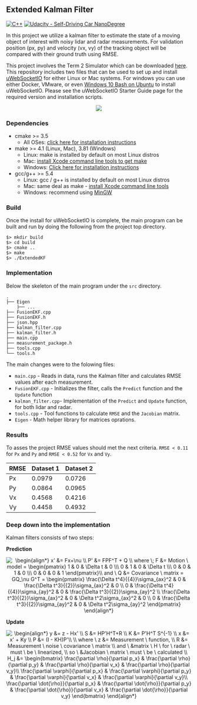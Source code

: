 ## Extended Kalman Filter
[![C++](https://img.shields.io/badge/C++-Solutions-blue.svg?style=flat&logo=c%2B%2B)](http://www.cplusplus.org/)
[![Udacity - Self-Driving Car NanoDegree](https://s3.amazonaws.com/udacity-sdc/github/shield-carnd.svg)](http://www.udacity.com/drive)

In this project we utilize a kalman filter to estimate the state of a moving object of interest with noisy lidar and radar measurements. For validation position (px, py) and velocity (vx, vy) of the tracking object will be compared with their ground truth using RMSE.

This project involves the Term 2 Simulator which can be downloaded [here](https://github.com/udacity/self-driving-car-sim/releases). This repository includes two files that can be used to set up and install [uWebSocketIO](https://github.com/uWebSockets/uWebSockets) for either Linux or Mac systems. For windows you can use either Docker, VMware, or even [Windows 10 Bash on Ubuntu](https://www.howtogeek.com/249966/how-to-install-and-use-the-linux-bash-shell-on-windows-10/) to install uWebSocketIO. Please see the uWebSocketIO Starter Guide page for the required version and installation scripts.

<p align="center"> 
<img src="https://github.com/ajimenezjulio/P5_Extended_Kalman_Filter/blob/master/Docs/tracking.gif">
</p>

### Dependencies

* cmake >= 3.5
  * All OSes: [click here for installation instructions](https://cmake.org/install/)
* make >= 4.1 (Linux, Mac), 3.81 (Windows)
  * Linux: make is installed by default on most Linux distros
  * Mac: [install Xcode command line tools to get make](https://developer.apple.com/xcode/features/)
  * Windows: [Click here for installation instructions](http://gnuwin32.sourceforge.net/packages/make.htm)
* gcc/g++ >= 5.4
  * Linux: gcc / g++ is installed by default on most Linux distros
  * Mac: same deal as make - [install Xcode command line tools](https://developer.apple.com/xcode/features/)
  * Windows: recommend using [MinGW](http://www.mingw.org/)


### Build
Once the install for uWebSocketIO is complete, the main program can be built and run by doing the following from the project top directory.
```
$> mkdir build
$> cd build
$> cmake ..
$> make
$> ./ExtendedKF
```

### Implementation

Below the skeleton of the main program under the `src` directory.
```
.
├── Eigen
    ├── ...
├── FusionEKF.cpp
├── FusionEKF.h
├── json.hpp
├── kalman_filter.cpp
├── kalman_filter.h
├── main.cpp
├── measurement_package.h
├── tools.cpp
└── tools.h
```

The main changes were to the folowing files:

- `main.cpp` - Reads in data, runs the Kalman filter and calculates RMSE values after each measurement.
- `FusionEKF.cpp` - Initializes the filter, calls the `Predict` function and the `Update` function
- `kalman_filter.cpp`- Implementation of the `Predict` and `Update` function, for both lidar and radar.
- `tools.cpp` - Tool functions to calculate `RMSE` and the `Jacobian` matrix.
- `Eigen` - Math helper library for matrices oprations.

### Results

To asses the project RMSE values should met the next criteria. `RMSE < 0.11` for `Px` and `Py` and `RMSE < 0.52` for `Vx` and `Vy`.

| RMSE | Dataset 1 | Dataset 2 |
|------|-----------|-----------|
| Px  |  0.0979   |  0.0726    |
| Py  |  0.0864   |  0.0965    |
| Vx  |  0.4568   |  0.4216    |
| Vy  |  0.4458   |  0.4932    | 

### Deep down into the implementation

Kalman filters consists of two steps:

**Prediction**
    <p align="center" style="text-align: center;"><img align="center" src="https://tex.s2cms.ru/svg/%0A%5Cbegin%7Balign*%7D%20%0Ax'%20%26%3D%20Fx%2B%5Cnu%20%5C%5C%0AP'%20%26%3D%20FPF%5ET%20%2B%20Q%20%5C%5C%0Awhere%20%5C%3B%20F%20%26%3D%20Motion%20%5C%20model%20%3D%20%0A%5Cbegin%7Bpmatrix%7D%201%20%26%200%20%26%20%5CDelta%20t%20%26%200%20%5C%5C%5C%200%20%26%201%20%26%200%20%26%20%5CDelta%20t%20%5C%5C%5C%200%20%26%200%20%26%201%20%26%200%20%5C%5C%5C%200%20%26%200%20%26%200%20%26%201%20%5Cend%7Bpmatrix%7D%5C%5C%0Aand%20%5C%20Q%20%26%3D%20Covariance%20%5C%20matrix%20%3D%20GQ_%5Cnu%20G%5ET%20%3D%20%5Cbegin%7Bpmatrix%7D%20%5Cfrac%7B%5CDelta%20t%5E4%7D%7B%7B4%7D%7D%5Csigma_%7Bax%7D%5E2%20%26%200%20%26%20%5Cfrac%7B%5CDelta%20t%5E3%7D%7B%7B2%7D%7D%5Csigma_%7Bax%7D%5E2%20%26%200%20%5C%5C%200%20%26%20%5Cfrac%7B%5CDelta%20t%5E4%7D%7B%7B4%7D%7D%5Csigma_%7Bay%7D%5E2%20%26%200%20%26%20%5Cfrac%7B%5CDelta%20t%5E3%7D%7B%7B2%7D%7D%5Csigma_%7Bay%7D%5E2%20%5C%5C%20%5Cfrac%7B%5CDelta%20t%5E3%7D%7B%7B2%7D%7D%5Csigma_%7Bax%7D%5E2%20%26%200%20%26%20%5CDelta%20t%5E2%5Csigma_%7Bax%7D%5E2%20%26%200%20%5C%5C%200%20%26%20%5Cfrac%7B%5CDelta%20t%5E3%7D%7B%7B2%7D%7D%5Csigma_%7Bay%7D%5E2%20%26%200%20%26%20%5CDelta%20t%5E2%5Csigma_%7Bay%7D%5E2%20%5Cend%7Bpmatrix%7D%0A%5Cend%7Balign*%7D%0A" alt="
\begin{align*} 
x' &amp;= Fx+\nu \\
P' &amp;= FPF^T + Q \\
where \; F &amp;= Motion \ model = 
\begin{pmatrix} 1 &amp; 0 &amp; \Delta t &amp; 0 \\\ 0 &amp; 1 &amp; 0 &amp; \Delta t \\\ 0 &amp; 0 &amp; 1 &amp; 0 \\\ 0 &amp; 0 &amp; 0 &amp; 1 \end{pmatrix}\\
and \ Q &amp;= Covariance \ matrix = GQ_\nu G^T = \begin{pmatrix} \frac{\Delta t^4}{{4}}\sigma_{ax}^2 &amp; 0 &amp; \frac{\Delta t^3}{{2}}\sigma_{ax}^2 &amp; 0 \\ 0 &amp; \frac{\Delta t^4}{{4}}\sigma_{ay}^2 &amp; 0 &amp; \frac{\Delta t^3}{{2}}\sigma_{ay}^2 \\ \frac{\Delta t^3}{{2}}\sigma_{ax}^2 &amp; 0 &amp; \Delta t^2\sigma_{ax}^2 &amp; 0 \\ 0 &amp; \frac{\Delta t^3}{{2}}\sigma_{ay}^2 &amp; 0 &amp; \Delta t^2\sigma_{ay}^2 \end{pmatrix}
\end{align*}
" /></p>

**Update**
    <p align="center" style="text-align: center;"><img align="center" src="https://tex.s2cms.ru/svg/%0A%5Cbegin%7Balign*%7D%20%0Ay%20%26%3D%20z%20-%20Hx'%20%5C%5C%0AS%20%26%3D%20HP'H%5ET%2BR%20%5C%5C%0AK%20%26%3D%20P'H%5ET%20S%5E%7B-1%7D%20%5C%5C%0Ax%20%26%3D%20x'%20%2B%20Ky%20%5C%5C%0AP%20%26%3D%20(I%20-%20KH)P'%5C%5C%20%5C%5C%0Awhere%20%5C%20z%20%26%3D%20Measurement%20%5C%20function%2C%20%5C%5C%0AR%20%26%3D%20Measurement%20%5C%20noise%20%5C%20covariance%20%5C%20matrix%20%5C%5C%0Aand%20%5C%20%26matrix%20%5C%20H%20%5C%20for%20%5C%20radar%20%5C%20must%20%5C%20be%20%5C%20linearized%2C%20%5C%5C%0Aso%20%5C%20%26Jacobian%20%5C%20matrix%20%5C%20must%20%5C%20be%20%5C%20calculated%20%5C%5C%0AH_j%20%26%3D%20%5Cbegin%7Bbmatrix%7D%20%5Cfrac%7B%5Cpartial%20%5Crho%7D%7B%5Cpartial%20p_x%7D%20%26%20%5Cfrac%7B%5Cpartial%20%5Crho%7D%7B%5Cpartial%20p_y%7D%20%26%20%5Cfrac%7B%5Cpartial%20%5Crho%7D%7B%5Cpartial%20v_x%7D%20%26%20%5Cfrac%7B%5Cpartial%20%5Crho%7D%7B%5Cpartial%20v_y%7D%5C%5C%20%5Cfrac%7B%5Cpartial%20%5Cvarphi%7D%7B%5Cpartial%20p_x%7D%20%26%20%5Cfrac%7B%5Cpartial%20%5Cvarphi%7D%7B%5Cpartial%20p_y%7D%20%26%20%5Cfrac%7B%5Cpartial%20%5Cvarphi%7D%7B%5Cpartial%20v_x%7D%20%26%20%5Cfrac%7B%5Cpartial%20%5Cvarphi%7D%7B%5Cpartial%20v_y%7D%5C%5C%20%5Cfrac%7B%5Cpartial%20%5Cdot%7B%5Crho%7D%7D%7B%5Cpartial%20p_x%7D%20%26%20%5Cfrac%7B%5Cpartial%20%5Cdot%7B%5Crho%7D%7D%7B%5Cpartial%20p_y%7D%20%26%20%5Cfrac%7B%5Cpartial%20%5Cdot%7B%5Crho%7D%7D%7B%5Cpartial%20v_x%7D%20%26%20%5Cfrac%7B%5Cpartial%20%5Cdot%7B%5Crho%7D%7D%7B%5Cpartial%20v_y%7D%20%5Cend%7Bbmatrix%7D%0A%5Cend%7Balign*%7D%0A" alt="
\begin{align*} 
y &amp;= z - Hx' \\
S &amp;= HP'H^T+R \\
K &amp;= P'H^T S^{-1} \\
x &amp;= x' + Ky \\
P &amp;= (I - KH)P'\\ \\
where \ z &amp;= Measurement \ function, \\
R &amp;= Measurement \ noise \ covariance \ matrix \\
and \ &amp;matrix \ H \ for \ radar \ must \ be \ linearized, \\
so \ &amp;Jacobian \ matrix \ must \ be \ calculated \\
H_j &amp;= \begin{bmatrix} \frac{\partial \rho}{\partial p_x} &amp; \frac{\partial \rho}{\partial p_y} &amp; \frac{\partial \rho}{\partial v_x} &amp; \frac{\partial \rho}{\partial v_y}\\ \frac{\partial \varphi}{\partial p_x} &amp; \frac{\partial \varphi}{\partial p_y} &amp; \frac{\partial \varphi}{\partial v_x} &amp; \frac{\partial \varphi}{\partial v_y}\\ \frac{\partial \dot{\rho}}{\partial p_x} &amp; \frac{\partial \dot{\rho}}{\partial p_y} &amp; \frac{\partial \dot{\rho}}{\partial v_x} &amp; \frac{\partial \dot{\rho}}{\partial v_y} \end{bmatrix}
\end{align*}
" /></p>
